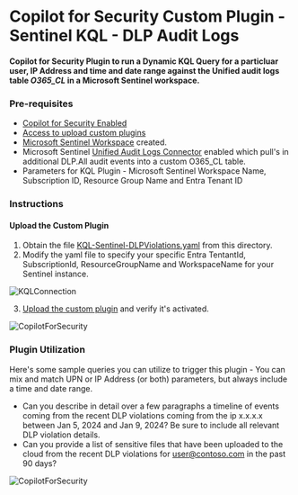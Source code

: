 # Copilot for Security Custom Plugin - Sentinel KQL - DLP Audit Logs

#### Copilot for Security Plugin to run a Dynamic KQL Query for a particluar user, IP Address and time and date range against the Unified audit logs table *O365_CL* in a Microsoft Sentinel workspace.

### Pre-requisites

* [Copilot for Security Enabled](https://learn.microsoft.com/en-us/security-copilot/get-started-security-copilot#onboarding-to-microsoft-security-copilot)
* [Access to upload custom plugins](https://learn.microsoft.com/en-us/security-copilot/manage-plugins?tabs=securitycopilotplugin#managing-custom-plugins)
* [Microsoft Sentinel Workspace](https://learn.microsoft.com/en-us/azure/sentinel/quickstart-onboard) created.
* Microsoft Sentinel [Unified Audit Logs Connector](https://github.com/sreedharande/IngestOffice365AuditLogs) enabled which pull's in additional DLP.All audit events into a custom O365_CL table.
* Parameters for KQL Plugin - Microsoft Sentinel Workspace Name, Subscription ID, Resource Group Name and Entra Tenant ID

### Instructions
#### Upload the Custom Plugin

1. Obtain the file [KQL-Sentinel-DLPViolations.yaml](https://github.com/SCStelz/CopilotForSecurity/blob/main/CustomPlugIns/KQL-Sentinel-DLPViolations/KQL-Sentinel-DLPViolations.yaml) from this directory.
2. Modify the yaml file to specify your specific Entra TentantId, SubscriptionId, ResourceGroupName and WorkspaceName for your Sentinel instance.

![KQLConnection](https://github.com/SCStelz/CopilotForSecurity/blob/main/Images/kql-connection.png)

3. [Upload the custom plugin](https://learn.microsoft.com/en-us/security-copilot/manage-plugins?tabs=securitycopilotplugin#add-custom-plugins) and verify it's activated.

![CopilotForSecurity](https://learn.microsoft.com/en-us/security-copilot/media/add-plugin-button.png)

### Plugin Utilization

Here's some sample queries you can utilize to trigger this plugin - You can mix and match UPN or IP Address (or both) parameters, but always include a time and date range.

* Can you describe in detail over a few paragraphs a timeline of events coming from the recent DLP violations coming from the ip x.x.x.x between Jan 5, 2024 and Jan 9, 2024? Be sure to include all relevant DLP violation details.
* Can you provide a list of sensitive files that have been uploaded to the cloud from the recent DLP violations for user@contoso.com in the past 90 days?

![CopilotForSecurity](https://github.com/SCStelz/CopilotForSecurity/blob/main/Images/dlp-masked.png)


